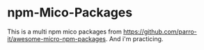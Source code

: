 # npm-Mico-Packages
This is a multi npm mico packages from https://github.com/parro-it/awesome-micro-npm-packages. And i'm practicing.
